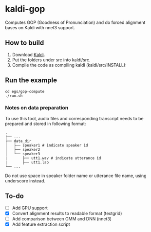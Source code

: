 
# kaldi-gop
Computes GOP (Goodness of Pronunciation) and do forced alignment bases on Kaldi with nnet3 support.

## How to build
1. Download [Kaldi](http://www.kaldi-asr.org).
1. Put the folders under src into kaldi/src.
1. Compile the code as compiling kaldi (kaldi/src/INSTALL):

## Run the example
```
cd egs/gop-compute
./run.sh
```
### Notes on data preparation
To use this tool, audio files and corresponding transcript needs to be prepared and stored in following format:

```
.
├── ...
├── data_dir                   
│   ├── speaker1 # indicate speaker id          
│   ├── speaker2         
│   └── speaker3
|       ├── utt1.wav # indicate utterance id
|       ├── utt1.lab 
└── ...
```

Do not use space in speaker folder name or utterance file name, using underscore instead.

## To-do
- [ ] Add GPU support
- [x] Convert alignment results to readable format (textgrid)
- [ ] Add comparison between GMM and DNN (nnet3)
- [x] Add feature extraction script
